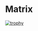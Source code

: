 # Matrix

[![trophy](https://github-profile-trophy.vercel.app/?username=ryo-ma&theme=onedark)](https://github.com/ryo-ma/github-profile-trophy)
